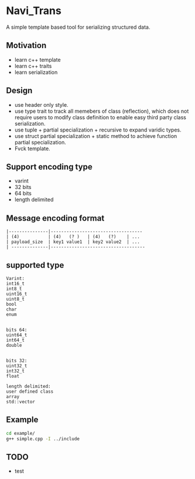 # Navi_Trans
A simple template based tool for serializing structured data.

## Motivation
* learn c++ template
* learn c++ traits
* learn serialization

## Design
* use header only style.
* use type trait to track all memebers of class (reflection), which does not require users to modify class definition to enable easy third party class serialization.
* use tuple + partial specialization + recursive to expand varidic types.
* use struct partial specialization + static method to achieve function partial specialization.
* Fvck template.

## Support encoding type
* varint
* 32 bits
* 64 bits
* length delimited

## Message encoding format
```
|---------------|-----------------------------------
| (4)           | (4)   (? )   | (4)   (?)    | ...
| payload_size  | key1 value1  | key2 value2  | ...
| --------------|------------------------------------
```

## supported type
```
Varint:
int16_t 
int8_t 
uint16_t
uint8_t 
bool 
char
enum


bits 64:
uint64_t
int64_t
double


bits 32:
uint32_t
int32_t
float

length delimited:
user defined class
array
std::vector
```


## Example
```bash
cd example/
g++ simple.cpp -I ../include
```

## TODO
* test